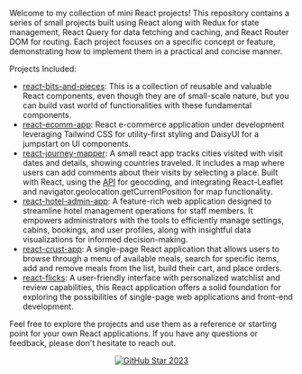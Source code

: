 Welcome to my collection of mini React projects! This repository contains a series of small projects built using React along with Redux for state management, React Query for data fetching and caching, and React Router DOM for routing. Each project focuses on a specific concept or feature, demonstrating how to implement them in a practical and concise manner.

Projects Included:

- [react-bits-and-pieces](https://react-bits-and-pieces.vercel.app/):  This is a collection of reusable and valuable React components, even though they are of small-scale nature, but you can build vast world of functionalities with these fundamental components.
- [react-ecomm-app](https://react-catalyst.vercel.app/):  React e-commerce application under development leveraging Tailwind CSS for utility-first styling and DaisyUI for a jumpstart on UI components.
- [react-journey-mapper](https://react-journey-mapper.vercel.app/):  A small react app tracks cities visited with visit dates and details, showing countries traveled. It includes a map where users can add comments about their visits by selecting a place. Built with React, using the [API](https://api.bigdatacloud.net/data/reverse-geocode-client) for geocoding, and integrating React-Leaflet and navigator.geolocation.getCurrentPosition for map functionality.
- [react-hotel-admin-app](https://github.com/Namrah-99/react-catalyst/tree/main/react-kaleidoscope/oasisops): A feature-rich web application designed to streamline hotel management operations for staff members. It empowers administrators with the tools to efficiently manage settings, cabins, bookings, and user profiles, along with insightful data visualizations for informed decision-making.
- [react-crust-app](https://github.com/Namrah-99/react-catalyst/tree/main/react-kaleidoscope/react-crust): A single-page React application that allows users to browse through a menu of available meals, search for specific items, add and remove meals from the list, build their cart, and place orders.
- [react-flicks](https://github.com/Namrah-99/react-catalyst/tree/main/react-kaleidoscope/react-flicks): A user-friendly interface with personalized watchlist and review capabilities, this React application offers a solid foundation for exploring the possibilities of single-page web applications and front-end development.


Feel free to explore the projects and use them as a reference or starting point for your own React applications. If you have any questions or feedback, please don't hesitate to reach out.

<!-- GitHub Star link -->
<p align="center">
  <a href="https://stars.github.com/profiles/denvercoder1/">
    <img src="https://github.com/DenverCoder1/DenverCoder1/assets/20955511/ca15be3f-d00b-438e-91f6-fb5568c1f632" alt="GitHub Star 2023"/></a>
</p>
